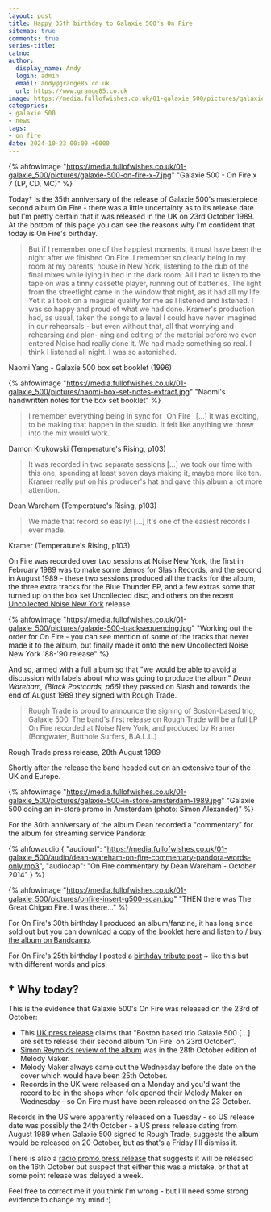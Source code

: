```yaml
---
layout: post
title: Happy 35th birthday to Galaxie 500's On Fire
sitemap: true
comments: true
series-title:
catno:
author:
  display_name: Andy
  login: admin
  email: andy@grange85.co.uk
  url: https://www.grange85.co.uk
image: https://media.fullofwishes.co.uk/01-galaxie_500/pictures/galaxie-500-on-fire-x-7.jpg
categories:
- galaxie 500
- news
tags:
- on fire
date: 2024-10-23 00:00 +0000
---
```

{% ahfowimage "https://media.fullofwishes.co.uk/01-galaxie_500/pictures/galaxie-500-on-fire-x-7.jpg" "Galaxie 500 - On Fire x 7 (LP, CD, MC)" %}

Today&dagger; is the 35th anniversary of the release of Galaxie 500's masterpiece second album On Fire - there was a little uncertainty as to its release date but I'm pretty certain that it was released in the UK on 23rd October 1989. At the bottom of this page you can see the reasons why I'm confident that today is On Fire's birthday.

<blockquote>
But if I remember one of the happiest moments, it must have been the night after we finished On Fire. I remember so clearly being in my room at my parents' house in New York, listening to the dub of the final mixes while lying in bed in the dark room. All I had to listen to the tape on was a tinny cassette player, running out of batteries. The light from the streetlight came in the window that night, as it had all my life. Yet it all took on a magical quality for me as I listened and listened. I was so happy and proud of what we had done. Kramer's production had, as usual, taken the songs to a level I could have never imagined in our rehearsals - but even without that, all that worrying and rehearsing and plan- ning and editing of the material before we even entered Noise had really done it. We had made something so real. I think I listened all night. I was so astonished.
</blockquote>
<p class="caption">Naomi Yang - Galaxie 500 box set booklet (1996)</p>

{% ahfowimage "https://media.fullofwishes.co.uk/01-galaxie_500/pictures/naomi-box-set-notes-extract.jpg" "Naomi's handwritten notes for the box set booklet" %}

<blockquote>
I remember everything being in sync for _On Fire_ [...] It was exciting, to be making that happen in the studio. It felt like anything we threw into the mix would work.
</blockquote>
<p class="caption">Damon Krukowski (Temperature's Rising, p103)</p>

<blockquote>
It was recorded in two separate sessions [...] we took our time with this one, spending at least seven days making it, maybe more like ten. Kramer really put on his producer's hat and gave this album a lot more attention.
</blockquote>
<p class="caption">Dean Wareham (Temperature's Rising, p103)</p>

<blockquote>
We made that record so easily! [...] It's one of the easiest records I ever made.
</blockquote>
<p class="caption">Kramer (Temperature's Rising, p103)</p>

On Fire was recorded over two sessions at Noise New York, the first in February 1989 was to make some demos for Slash Records, and the second in August 1989 - these two sessions produced all the tracks for the album, the three extra tracks for the Blue Thunder EP, and a few extras some that turned up on the box set Uncollected disc, and others on the recent [Uncollected Noise New York](/2024/07/11/pre-order-galaxie-500-uncollected-noise-new-york-88-90/) release.

{% ahfowimage "https://media.fullofwishes.co.uk/01-galaxie_500/pictures/galaxie-500-tracksequencing.jpg" "Working out the order for On Fire - you can see mention of some of the tracks that never made it to the album, but finally made it onto the new Uncollected Noise New York '88-'90 release" %}

And so, armed with a full album so that "we would be able to avoid a discussion with labels about who was going to produce the album" _Dean Wareham, (Black Postcards, p66)_ they passed on Slash and towards the end of August 1989 they signed with Rough Trade.

<blockquote>
Rough Trade is proud to announce the signing of Boston-based trio, Galaxie 500. The band's first release on Rough Trade will be a full LP On Fire recorded at Noise New York, and produced by Kramer (Bongwater, Butthole Surfers, B.A.L.L.)
</blockquote>
<p class="caption">Rough Trade press release, 28th August 1989</p>

Shortly after the release the band headed out on an extensive tour of the UK and Europe.

{% ahfowimage "https://media.fullofwishes.co.uk/01-galaxie_500/pictures/galaxie-500-in-store-amsterdam-1989.jpg" "Galaxie 500 doing an in-store promo in Amsterdam (photo: Simon Alexander)" %}

For the 30th anniversary of the album Dean recorded a "commentary" for the album for streaming service Pandora:

{% ahfowaudio {
"audiourl": "https://media.fullofwishes.co.uk/01-galaxie_500/audio/dean-wareham-on-fire-commentary-pandora-words-only.mp3",
"audiocap": "On Fire commentary by Dean Wareham - October 2014"
} %}

{% ahfowimage "https://media.fullofwishes.co.uk/01-galaxie_500/pictures/onfire-insert-g500-scan.jpg" "THEN there was The Great Chigao Fire. I was there..." %}

For On Fire's 30th birthday I produced an slbum/fanzine, it has long since sold out but you can [download a copy of the booklet here](/2024/07/22/my-record-collection-155-on-fire-30/) and [listen to / buy the album on Bandcamp](https://aheadfullofwishes.bandcamp.com/album/on-fire-30).

For On Fire's 25th birthday I posted a [birthday tribute post](/2014/10/23/happy-25th-birthday-galaxie-500s-on-fire/) ~ like this but with different words and pics.

## &dagger; Why today?
This is the evidence that Galaxie 500's On Fire was released on the 23rd of October:

 - This [UK press release](https://media.fullofwishes.co.uk/01-galaxie_500/docs/galaxie-500-on-fire-presser.jpg) claims that "Boston based trio Galaxie 500 [...] are set to release their second album 'On Fire' on 23rd October".
 - [Simon Reynolds review of the album](https://media.fullofwishes.co.uk/01-galaxie_500/pictures/19891028_MM_SR_On-Fire.jpg) was in the 28th October edition of Melody Maker.
 - Melody Maker always came out the Wednesday before the date on the cover which would have been 25th October.
 - Records in the UK were released on a Monday and you'd want the record to be in the shops when folk opened their Melody Maker on Wednesday - so On Fire must have been released on the 23 October.

Records in the US were apparently released on a Tuesday - so US release date was possibly the 24th October - a US press release dating from August 1989 when Galaxie 500 signed to Rough Trade, suggests the album would be released on 20 October, but as that's a Friday I'll dismiss it.

There is also a [radio promo press release](https://media.fullofwishes.co.uk/01-galaxie_500/docs/galaxie-500-on-fire-roughtrade-radio-sheet.jpg) that suggests it will be released on the 16th October but suspect that either this was a mistake, or that at some point release was delayed a week.

Feel free to correct me if you think I'm wrong - but I'll need some strong evidence to change my mind :)

